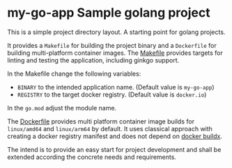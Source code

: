 # my-go-app Sample golang project

This is a simple project directory layout. A starting point for golang projects.

It provides a `Makefile` for building the project binary and a `Dockerfile` for building multi-platform container images. The [Makefile](Makefile) provides targets for linting and testing the application, including ginkgo support.

In the Makefile change the following variables:

- `BINARY` to the intended application name. (Default value is `my-go-app`)
- `REGISTRY` to the target docker registry. (Default value is `docker.io`)

In the `go.mod` adjust the module name.

The [Dockerfile](Dockerfile) provides multi platform container image builds for `linux/amd64` and `linux/arm64` by default. It uses classical approach with creating a docker registry manifest and does not depend on [docker buildx](https://docs.docker.com/build/building/multi-platform/).

The intend is to provide an easy start for project development and shall be extended according the concrete needs and requirements.
